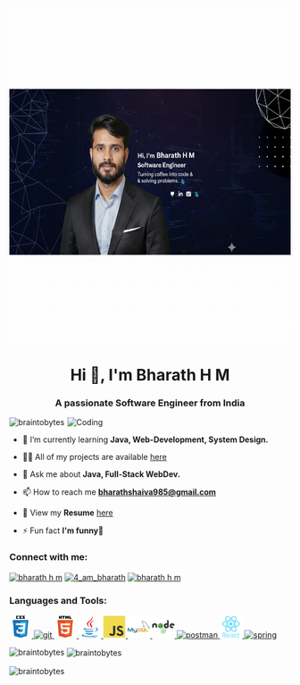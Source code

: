 <!-- Banner -->
<p align="center">
  <img src="banner_img.png" alt="Bharath H M Banner" width="1200" height="600"/>
</p>

<h1 align="center">Hi 👋, I'm Bharath H M</h1>
<h3 align="center">A passionate Software Engineer from India</h3>

<!-- Better coding animation -->
<img align="right" alt="Coding" width="400" src="https://media.giphy.com/media/qgQUggAC3Pfv687qPC/giphy.gif">


<p align="left"> <img src="https://komarev.com/ghpvc/?username=braintobytes&label=Profile%20views&color=0e75b6&style=flat" alt="braintobytes" /> </p>

- 🌱 I’m currently learning **Java, Web-Development, System Design.**

- 👨‍💻 All of my projects are available [here](https://github.com/BrainToBytes/Projects)

- 💬 Ask me about **Java, Full-Stack WebDev.**

- 📫 How to reach me **bharathshaiva985@gmail.com**

- 📄 View my **Resume** [here](https://drive.google.com/drive/folders/1GXPBeC7cq2vYhO0eMpW9wO_YL6GzpQ0u)

- ⚡ Fun fact **I'm funny🤞**

<h3 align="left">Connect with me:</h3>
<p align="left">
<a href="https://linkedin.com/in/bharath h m" target="blank"><img align="center" src="https://raw.githubusercontent.com/rahuldkjain/github-profile-readme-generator/master/src/images/icons/Social/linked-in-alt.svg" alt="bharath h m" height="30" width="40" /></a>
<a href="https://instagram.com/4_am_bharath" target="blank"><img align="center" src="https://raw.githubusercontent.com/rahuldkjain/github-profile-readme-generator/master/src/images/icons/Social/instagram.svg" alt="4_am_bharath" height="30" width="40" /></a>
<a href="https://www.leetcode.com/bharath h m" target="blank"><img align="center" src="https://raw.githubusercontent.com/rahuldkjain/github-profile-readme-generator/master/src/images/icons/Social/leet-code.svg" alt="bharath h m" height="30" width="40" /></a>
</p>

<h3 align="left">Languages and Tools:</h3>
<p align="left">
<a href="https://www.w3schools.com/css/" target="_blank" rel="noreferrer"> <img src="https://raw.githubusercontent.com/devicons/devicon/master/icons/css3/css3-original-wordmark.svg" alt="css3" width="40" height="40"/> </a>
<a href="https://git-scm.com/" target="_blank" rel="noreferrer"> <img src="https://www.vectorlogo.zone/logos/git-scm/git-scm-icon.svg" alt="git" width="40" height="40"/> </a>
<a href="https://www.w3.org/html/" target="_blank" rel="noreferrer"> <img src="https://raw.githubusercontent.com/devicons/devicon/master/icons/html5/html5-original-wordmark.svg" alt="html5" width="40" height="40"/> </a>
<a href="https://www.java.com" target="_blank" rel="noreferrer"> <img src="https://raw.githubusercontent.com/devicons/devicon/master/icons/java/java-original.svg" alt="java" width="40" height="40"/> </a>
<a href="https://developer.mozilla.org/en-US/docs/Web/JavaScript" target="_blank" rel="noreferrer"> <img src="https://raw.githubusercontent.com/devicons/devicon/master/icons/javascript/javascript-original.svg" alt="javascript" width="40" height="40"/> </a>
<a href="https://www.mysql.com/" target="_blank" rel="noreferrer"> <img src="https://raw.githubusercontent.com/devicons/devicon/master/icons/mysql/mysql-original-wordmark.svg" alt="mysql" width="40" height="40"/> </a>
<a href="https://nodejs.org" target="_blank" rel="noreferrer"> <img src="https://raw.githubusercontent.com/devicons/devicon/master/icons/nodejs/nodejs-original-wordmark.svg" alt="nodejs" width="40" height="40"/> </a>
<a href="https://postman.com" target="_blank" rel="noreferrer"> <img src="https://www.vectorlogo.zone/logos/getpostman/getpostman-icon.svg" alt="postman" width="40" height="40"/> </a>
<a href="https://reactjs.org/" target="_blank" rel="noreferrer"> <img src="https://raw.githubusercontent.com/devicons/devicon/master/icons/react/react-original-wordmark.svg" alt="react" width="40" height="40"/> </a>
<a href="https://spring.io/" target="_blank" rel="noreferrer"> <img src="https://www.vectorlogo.zone/logos/springio/springio-icon.svg" alt="spring" width="40" height="40"/> </a>
</p>

<p><img align="left" src="https://github-readme-stats.vercel.app/api/top-langs?username=braintobytes&show_icons=true&locale=en&layout=compact" alt="braintobytes" /></p>

<p>&nbsp;<img align="center" src="https://github-readme-stats.vercel.app/api?username=braintobytes&show_icons=true&locale=en" alt="braintobytes" /></p>

<p><img align="center" src="https://github-readme-streak-stats.herokuapp.com/?user=braintobytes&" alt="braintobytes" /></p>

